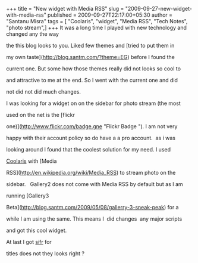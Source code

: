 +++
title = "New widget with Media RSS"
slug = "2009-09-27-new-widget-with-media-rss"
published = 2009-09-27T22:17:00+05:30
author = "Santanu Misra"
tags = [ "Coolaris", "widget", "Media RSS", "Tech Notes", "photo stream",]
+++
It was a long time I played with new technology and changed any the way
the this blog looks to you. Liked few themes and [tried to put them in
my own taste](http://blog.santm.com/?theme=EG) before I found the
current one. But some how those themes really did not looks so cool to
and attractive to me at the end. So I went with the current one and did
not did not did much changes.

I was looking for a widget on on the sidebar for photo stream (the most
used on the net is the [flickr
one)](http://www.flickr.com/badge.gne "Flickr Badge "). I am not very
happy with their account policy so do have a a pro account.  as i was
looking around I found that the coolest solution for my need. I used
[Coolaris](http://www.cooliris.com/) with [Media
RSS](http://en.wikipedia.org/wiki/Media_RSS) to stream photo on the
sidebar.   Gallery2 does not come with Media RSS by default but as I am
running [Gallery3
Beta](http://blog.santm.com/2009/05/08/gallerry-3-sneak-peak) for a
while I am using the same. This means I  did changes  any major scripts
and got this cool widget.

At last I got [sifr](http://www.mikeindustries.com/blog/sifr/) for
titles does not they looks right ?
